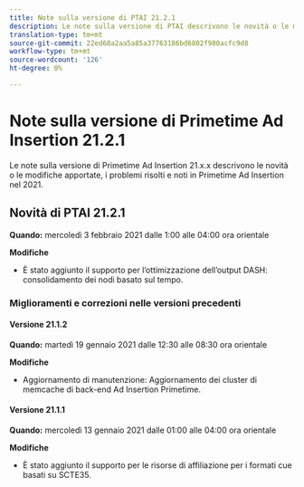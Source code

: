 ```yaml
---
title: Note sulla versione di PTAI 21.2.1
description: Le note sulla versione di PTAI descrivono le novità o le modifiche, i problemi risolti e noti in Primetime  Ad Insertion nel 2021.
translation-type: tm+mt
source-git-commit: 22ed68a2aa5a85a37763186bd6802f980acfc9d8
workflow-type: tm+mt
source-wordcount: '126'
ht-degree: 0%

---
```



# Note sulla versione di Primetime  Ad Insertion 21.2.1

Le note sulla versione di Primetime  Ad Insertion 21.x.x descrivono le novità o le modifiche apportate, i problemi risolti e noti in Primetime  Ad Insertion nel 2021.

## Novità di PTAI 21.2.1

**Quando:** mercoledì 3 febbraio 2021 dalle 1:00 alle 04:00 ora orientale

**Modifiche**

* È stato aggiunto il supporto per l’ottimizzazione dell’output DASH: consolidamento dei nodi basato sul tempo.

### Miglioramenti e correzioni nelle versioni precedenti

#### Versione 21.1.2

**Quando:** martedì 19 gennaio 2021 dalle 12:30 alle 08:30 ora orientale

**Modifiche**

* Aggiornamento di manutenzione: Aggiornamento dei cluster di memcache di back-end  Ad Insertion Primetime.

#### Versione 21.1.1

**Quando:** mercoledì 13 gennaio 2021 dalle 01:00 alle 04:00 ora orientale

**Modifiche**

* È stato aggiunto il supporto per le risorse di affiliazione per i formati cue basati su SCTE35.